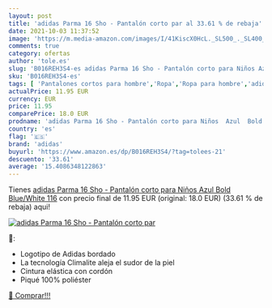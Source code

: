 ```yaml
---
layout: post
title: 'adidas Parma 16 Sho - Pantalón corto par al 33.61 % de rebaja'
date: 2021-10-03 11:37:52
image: 'https://m.media-amazon.com/images/I/41KiscX0HcL._SL500_._SL400_.jpg'
comments: true
category: ofertas
author: 'tole.es'
slug: 'B016REH3S4-es adidas Parma 16 Sho - Pantalón corto para Niños Azul Bold...'
sku: 'B016REH3S4-es'
tags: [ 'Pantalones cortos para hombre','Ropa','Ropa para hombre','adidas','pantalón', ]
actualPrice: 11.95 EUR
currency: EUR
price: 11.95
comparePrice: 18.0 EUR
prodname: 'adidas Parma 16 Sho - Pantalón corto para Niños  Azul  Bold Blue/White   116'
country: 'es'
flag: '🇪🇸'
brand: 'adidas'
buyurl: 'https://www.amazon.es/dp/B016REH3S4/?tag=tolees-21'
descuento: '33.61'
average: '15.4086348122863'
---
```


Tienes [adidas Parma 16 Sho - Pantalón corto para Niños  Azul  Bold Blue/White   116](https://www.amazon.es/dp/B016REH3S4/?tag=tolees-21) con precio final de  11.95 EUR (original: 18.0 EUR) (33.61 %  de rebaja) aqui!

[![adidas Parma 16 Sho - Pantalón corto par](https://m.media-amazon.com/images/I/41KiscX0HcL._SL500_._SL400_.jpg)](https://www.amazon.es/dp/B016REH3S4/?tag=tolees-21)

🔎:

- Logotipo de Adidas bordado
- La tecnología Climalite aleja el sudor de la piel
- Cintura elástica con cordón
- Piqué 100% poliéster

[🛒 Comprar!!!](https://www.amazon.es/dp/B016REH3S4/?tag=tolees-21)
